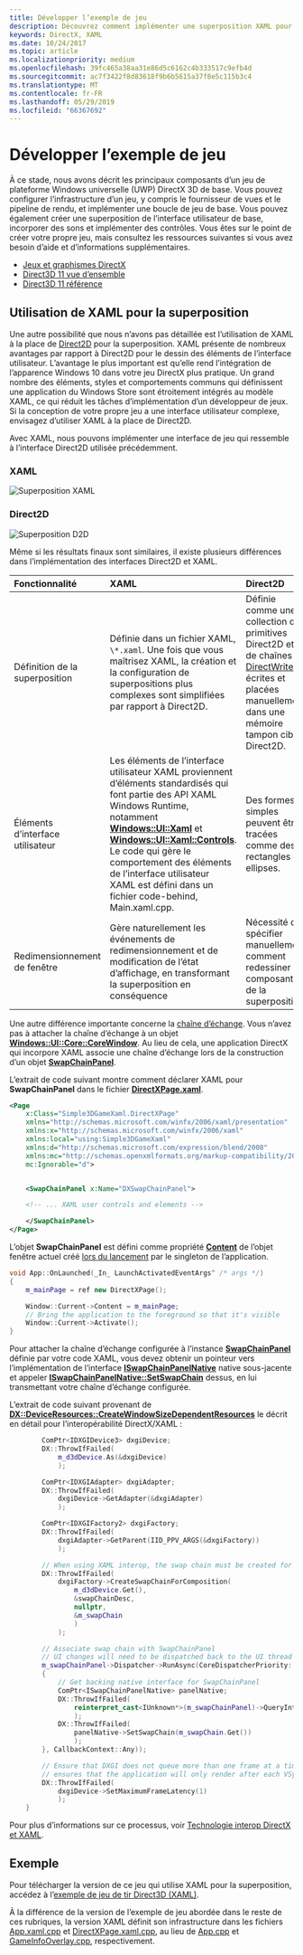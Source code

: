 ```yaml
---
title: Développer l’exemple de jeu
description: Découvrez comment implémenter une superposition XAML pour un jeu UWP DirectX.
keywords: DirectX, XAML
ms.date: 10/24/2017
ms.topic: article
ms.localizationpriority: medium
ms.openlocfilehash: 39fc465a38aa31e86d5c6162c4b333517c9efb4d
ms.sourcegitcommit: ac7f3422f8d83618f9b6b5615a37f8e5c115b3c4
ms.translationtype: MT
ms.contentlocale: fr-FR
ms.lasthandoff: 05/29/2019
ms.locfileid: "66367692"
---
```

# <a name="extend-the-game-sample"></a>Développer l’exemple de jeu

À ce stade, nous avons décrit les principaux composants d’un jeu de plateforme Windows universelle (UWP) DirectX 3D de base. Vous pouvez configurer l’infrastructure d’un jeu, y compris le fournisseur de vues et le pipeline de rendu, et implémenter une boucle de jeu de base. Vous pouvez également créer une superposition de l’interface utilisateur de base, incorporer des sons et implémenter des contrôles. Vous êtes sur le point de créer votre propre jeu, mais consultez les ressources suivantes si vous avez besoin d’aide et d’informations supplémentaires.

-   [Jeux et graphismes DirectX](https://docs.microsoft.com/windows/desktop/directx)
-   [Direct3D 11 vue d’ensemble](https://docs.microsoft.com/windows/desktop/direct3d11/dx-graphics-overviews)
-   [Direct3D 11 référence](https://docs.microsoft.com/windows/desktop/direct3d11/d3d11-graphics-reference)

## <a name="using-xaml-for-the-overlay"></a>Utilisation de XAML pour la superposition


Une autre possibilité que nous n’avons pas détaillée est l’utilisation de XAML à la place de [Direct2D](https://docs.microsoft.com/windows/desktop/Direct2D/direct2d-portal) pour la superposition. XAML présente de nombreux avantages par rapport à Direct2D pour le dessin des éléments de l’interface utilisateur. L’avantage le plus important est qu’elle rend l’intégration de l’apparence Windows 10 dans votre jeu DirectX plus pratique. Un grand nombre des éléments, styles et comportements communs qui définissent une application du Windows Store sont étroitement intégrés au modèle XAML, ce qui réduit les tâches d’implémentation d’un développeur de jeux. Si la conception de votre propre jeu a une interface utilisateur complexe, envisagez d’utiliser XAML à la place de Direct2D.

Avec XAML, nous pouvons implémenter une interface de jeu qui ressemble à l’interface Direct2D utilisée précédemment.

### <a name="xaml"></a>XAML
![Superposition XAML](./images/simple-dx-game-extend-xaml.PNG)

### <a name="direct2d"></a>Direct2D
![Superposition D2D](./images/simple-dx-game-extend-d2d.PNG)

Même si les résultats finaux sont similaires, il existe plusieurs différences dans l’implémentation des interfaces Direct2D et XAML.

Fonctionnalité | XAML| Direct2D
:----------|:----------- | :-----------
Définition de la superposition | Définie dans un fichier XAML, `\*.xaml`. Une fois que vous maîtrisez XAML, la création et la configuration de superpositions plus complexes sont simplifiées par rapport à Direct2D.| Définie comme une collection de primitives Direct2D et de chaînes [DirectWrite](https://docs.microsoft.com/windows/desktop/DirectWrite/direct-write-portal) écrites et placées manuellement dans une mémoire tampon cible Direct2D. 
Éléments d’interface utilisateur | Les éléments de l’interface utilisateur XAML proviennent d’éléments standardisés qui font partie des API XAML Windows Runtime, notamment [**Windows::UI::Xaml**](https://docs.microsoft.com/uwp/api/Windows.UI.Xaml) et [**Windows::UI::Xaml::Controls**](https://docs.microsoft.com/uwp/api/Windows.UI.Xaml.Controls). Le code qui gère le comportement des éléments de l’interface utilisateur XAML est défini dans un fichier code-behind, Main.xaml.cpp. | Des formes simples peuvent être tracées comme des rectangles et ellipses.
Redimensionnement de fenêtre | Gère naturellement les événements de redimensionnement et de modification de l’état d’affichage, en transformant la superposition en conséquence | Nécessité de spécifier manuellement comment redessiner les composants de la superposition.


Une autre différence importante concerne la [chaîne d’échange](https://docs.microsoft.com/windows/uwp/graphics-concepts/swap-chains). Vous n’avez pas à attacher la chaîne d’échange à un objet [**Windows::UI::Core::CoreWindow**](https://docs.microsoft.com/uwp/api/windows.ui.core.corewindow). Au lieu de cela, une application DirectX qui incorpore XAML associe une chaîne d’échange lors de la construction d’un objet [**SwapChainPanel**](https://docs.microsoft.com/uwp/api/windows.ui.xaml.controls.swapchainpanel). 

L’extrait de code suivant montre comment déclarer XAML pour **SwapChainPanel** dans le fichier [**DirectXPage.xaml**](https://github.com/Microsoft/Windows-universal-samples/blob/6370138b150ca8a34ff86de376ab6408c5587f5d/Samples/Simple3DGameXaml/cpp/DirectXPage.xaml).
```xml
<Page
    x:Class="Simple3DGameXaml.DirectXPage"
    xmlns="http://schemas.microsoft.com/winfx/2006/xaml/presentation"
    xmlns:x="http://schemas.microsoft.com/winfx/2006/xaml"
    xmlns:local="using:Simple3DGameXaml"
    xmlns:d="http://schemas.microsoft.com/expression/blend/2008"
    xmlns:mc="http://schemas.openxmlformats.org/markup-compatibility/2006"
    mc:Ignorable="d">


    <SwapChainPanel x:Name="DXSwapChainPanel">

    <!-- ... XAML user controls and elements -->

    </SwapChainPanel>
</Page>
```

L’objet **SwapChainPanel** est défini comme propriété [**Content**](https://docs.microsoft.com/uwp/api/Windows.UI.Xaml.Window.Content) de l’objet fenêtre actuel créé [lors du lancement](https://github.com/Microsoft/Windows-universal-samples/blob/6370138b150ca8a34ff86de376ab6408c5587f5d/Samples/Simple3DGameXaml/cpp/App.xaml.cpp#L45-L51) par le singleton de l’application.

```cpp
void App::OnLaunched(_In_ LaunchActivatedEventArgs^ /* args */)
{
    m_mainPage = ref new DirectXPage();

    Window::Current->Content = m_mainPage;
    // Bring the application to the foreground so that it's visible
    Window::Current->Activate();
}
```


Pour attacher la chaîne d’échange configurée à l’instance [**SwapChainPanel**](https://docs.microsoft.com/uwp/api/Windows.UI.Xaml.Controls.SwapChainPanel) définie par votre code XAML, vous devez obtenir un pointeur vers l’implémentation de l’interface [**ISwapChainPanelNative**](https://docs.microsoft.com/windows/desktop/api/windows.ui.xaml.media.dxinterop/nn-windows-ui-xaml-media-dxinterop-iswapchainpanelnative) native sous-jacente et appeler [**ISwapChainPanelNative::SetSwapChain**](https://docs.microsoft.com/windows/desktop/api/windows.ui.xaml.media.dxinterop/nf-windows-ui-xaml-media-dxinterop-iswapchainpanelnative-setswapchain) dessus, en lui transmettant votre chaîne d’échange configurée. 

L’extrait de code suivant provenant de [**DX::DeviceResources::CreateWindowSizeDependentResources**](https://github.com/Microsoft/Windows-universal-samples/blob/6370138b150ca8a34ff86de376ab6408c5587f5d/Samples/Simple3DGameXaml/cpp/Common/DeviceResources.cpp#L218-L521) le décrit en détail pour l’interopérabilité DirectX/XAML :

```cpp
        ComPtr<IDXGIDevice3> dxgiDevice;
        DX::ThrowIfFailed(
            m_d3dDevice.As(&dxgiDevice)
            );

        ComPtr<IDXGIAdapter> dxgiAdapter;
        DX::ThrowIfFailed(
            dxgiDevice->GetAdapter(&dxgiAdapter)
            );

        ComPtr<IDXGIFactory2> dxgiFactory;
        DX::ThrowIfFailed(
            dxgiAdapter->GetParent(IID_PPV_ARGS(&dxgiFactory))
            );

        // When using XAML interop, the swap chain must be created for composition.
        DX::ThrowIfFailed(
            dxgiFactory->CreateSwapChainForComposition(
                m_d3dDevice.Get(),
                &swapChainDesc,
                nullptr,
                &m_swapChain
                )
            );

        // Associate swap chain with SwapChainPanel
        // UI changes will need to be dispatched back to the UI thread
        m_swapChainPanel->Dispatcher->RunAsync(CoreDispatcherPriority::High, ref new DispatchedHandler([=]()
        {
            // Get backing native interface for SwapChainPanel
            ComPtr<ISwapChainPanelNative> panelNative;
            DX::ThrowIfFailed(
                reinterpret_cast<IUnknown*>(m_swapChainPanel)->QueryInterface(IID_PPV_ARGS(&panelNative))
                );
            DX::ThrowIfFailed(
                panelNative->SetSwapChain(m_swapChain.Get())
                );
        }, CallbackContext::Any));

        // Ensure that DXGI does not queue more than one frame at a time. This both reduces latency and
        // ensures that the application will only render after each VSync, minimizing power consumption.
        DX::ThrowIfFailed(
            dxgiDevice->SetMaximumFrameLatency(1)
            );
    }
```

Pour plus d’informations sur ce processus, voir [Technologie interop DirectX et XAML](directx-and-xaml-interop.md).

## <a name="sample"></a>Exemple

Pour télécharger la version de ce jeu qui utilise XAML pour la superposition, accédez à l’[exemple de jeu de tir Direct3D (XAML)](https://github.com/Microsoft/Windows-universal-samples/tree/master/Samples/Simple3DGameXaml).


À la différence de la version de l’exemple de jeu abordée dans le reste de ces rubriques, la version XAML définit son infrastructure dans les fichiers [App.xaml.cpp](https://github.com/Microsoft/Windows-universal-samples/blob/6370138b150ca8a34ff86de376ab6408c5587f5d/Samples/Simple3DGameXaml/cpp/App.xaml.cpp) et [DirectXPage.xaml.cpp](https://github.com/Microsoft/Windows-universal-samples/blob/6370138b150ca8a34ff86de376ab6408c5587f5d/Samples/Simple3DGameXaml/cpp/DirectXPage.xaml.cpp), au lieu de [App.cpp](https://github.com/Microsoft/Windows-universal-samples/blob/6370138b150ca8a34ff86de376ab6408c5587f5d/Samples/Simple3DGameDX/cpp/App.cpp) et [GameInfoOverlay.cpp](https://github.com/Microsoft/Windows-universal-samples/blob/6370138b150ca8a34ff86de376ab6408c5587f5d/Samples/Simple3DGameDX/cpp/GameInfoOverlay.cpp), respectivement.
